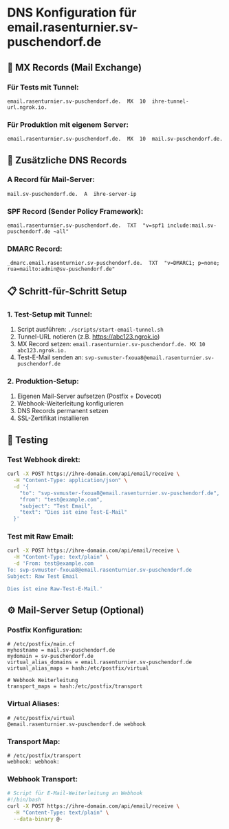 # DNS Konfiguration für email.rasenturnier.sv-puschendorf.de

## 🎯 MX Records (Mail Exchange)

### Für Tests mit Tunnel:
```
email.rasenturnier.sv-puschendorf.de.  MX  10  ihre-tunnel-url.ngrok.io.
```

### Für Produktion mit eigenem Server:
```
email.rasenturnier.sv-puschendorf.de.  MX  10  mail.sv-puschendorf.de.
```

## 🔧 Zusätzliche DNS Records

### A Record für Mail-Server:
```
mail.sv-puschendorf.de.  A  ihre-server-ip
```

### SPF Record (Sender Policy Framework):
```
email.rasenturnier.sv-puschendorf.de.  TXT  "v=spf1 include:mail.sv-puschendorf.de ~all"
```

### DMARC Record:
```
_dmarc.email.rasenturnier.sv-puschendorf.de.  TXT  "v=DMARC1; p=none; rua=mailto:admin@sv-puschendorf.de"
```

## 📋 Schritt-für-Schritt Setup

### 1. Test-Setup mit Tunnel:
1. Script ausführen: `./scripts/start-email-tunnel.sh`
2. Tunnel-URL notieren (z.B. https://abc123.ngrok.io)
3. MX Record setzen: `email.rasenturnier.sv-puschendorf.de. MX 10 abc123.ngrok.io.`
4. Test-E-Mail senden an: `svp-svmuster-fxoua8@email.rasenturnier.sv-puschendorf.de`

### 2. Produktion-Setup:
1. Eigenen Mail-Server aufsetzen (Postfix + Dovecot)
2. Webhook-Weiterleitung konfigurieren
3. DNS Records permanent setzen
4. SSL-Zertifikat installieren

## 🧪 Testing

### Test Webhook direkt:
```bash
curl -X POST https://ihre-domain.com/api/email/receive \
  -H "Content-Type: application/json" \
  -d '{
    "to": "svp-svmuster-fxoua8@email.rasenturnier.sv-puschendorf.de",
    "from": "test@example.com",
    "subject": "Test Email",
    "text": "Dies ist eine Test-E-Mail"
  }'
```

### Test mit Raw Email:
```bash
curl -X POST https://ihre-domain.com/api/email/receive \
  -H "Content-Type: text/plain" \
  -d 'From: test@example.com
To: svp-svmuster-fxoua8@email.rasenturnier.sv-puschendorf.de
Subject: Raw Test Email

Dies ist eine Raw-Test-E-Mail.'
```

## ⚙️ Mail-Server Setup (Optional)

### Postfix Konfiguration:
```
# /etc/postfix/main.cf
myhostname = mail.sv-puschendorf.de
mydomain = sv-puschendorf.de
virtual_alias_domains = email.rasenturnier.sv-puschendorf.de
virtual_alias_maps = hash:/etc/postfix/virtual

# Webhook Weiterleitung
transport_maps = hash:/etc/postfix/transport
```

### Virtual Aliases:
```
# /etc/postfix/virtual
@email.rasenturnier.sv-puschendorf.de webhook
```

### Transport Map:
```
# /etc/postfix/transport
webhook: webhook:
```

### Webhook Transport:
```bash
# Script für E-Mail-Weiterleitung an Webhook
#!/bin/bash
curl -X POST https://ihre-domain.com/api/email/receive \
  -H "Content-Type: text/plain" \
  --data-binary @-
```
